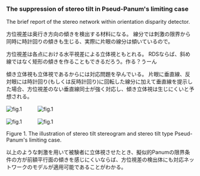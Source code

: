 ### The suppression of stereo tilt in Pseud-Panum's limiting case

The brief report of the stereo network within orientation disparity detector.

方位視差は奥行き方向の傾きを検出する材料になる。
線分では刺激の限界から同時に時計回りの傾きも生じる、実際に片眼の線分は傾いているので。

方位視差は各点における水平視差による立体視ともとれる。
RDSならば、斜め線ではなく矩形の傾きを作ることもできるだろう。作る？うーん

傾き立体視も立体視であるからには対応問題を孕んでいる。
片眼に垂直線、反対眼には時計回り(もしくは反時計回り)に回転した線分に加えて垂直線を提示した場合、方位視差のない垂直線同士が強く対応し、傾き立体視は生じにくいと予想される。


![fig.1](local_v/stereograms/25ls.png "線分とドット配置の一例")　　　![fig.1](local_v/stereograms/ls.png "線分とドット配置の一例")

![fig.1](global/stereograms/25ls.png "線分とドット配置の一例")　　　![fig.1](local_v/stereograms/ls.png "線分とドット配置の一例")

Figure 1. The illustration of stereo tilt stereogram and stereo tilt type Pseud-Panum's limiting case.


以上のような刺激を用いて被験者に立体視させたとき、擬似的Panumの限界条件の方が前額平行面の傾きを感じにくいならば、方位視差の検出体にも対応ネットワークのモデルが適用可能であることがわかる。
